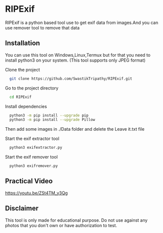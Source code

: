 
# RIPExif 

RIPExif is a python based tool use to get exif data from images.And you can use remover tool to remove that data




## Installation
You can use this tool on Windows,Linux,Termux but for that you need to install python3 on your system.
(This tool supports only JPEG format)

Clone the project

```bash
  git clone https://github.com/SwastikTripathy/RIPExif.git
```

Go to the project directory

```bash
  cd RIPExif
```

Install dependencies

```bash
  python3 -m pip install --upgrade pip
  python3 -m pip install --upgrade Pillow
```
Then add some images in ./Data folder and delete the Leave it.txt file 

Start the exif extractor tool

```bash
  python3 exifextractor.py 
```

Start the exif remover tool

```bash
  python3 exifremover.py 
```

## Practical Video
https://youtu.be/ZSt4TM_y3Qg

## Disclaimer

This tool is only made for educational purpose. Do not use against any photos that you don't own or have authorization to test.

